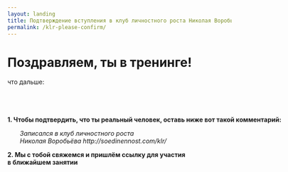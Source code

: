 ```yaml
---
layout: landing
title: Подтверждение вступления в клуб личностного роста Николая Воробьёва
permalink: /klr-please-confirm/
---
```


<div class="section" id="pricing">
  <div class="container">
    <h1 class="text-center">Поздравляем, ты в тренинге!</h1>
    <p class="lead text-muted text-center">что дальше:</p>
  </div>
  <div class="content">
    <p><b>1. Чтобы подтвердить, что ты реальный человек, оставь ниже вот такой комментарий:</b></p>
    <p style="margin-left: 2em;"><i>Записался в клуб личностного роста<br/>Николая Воробьёва http://soedinennost.com/klr/</i></p>
    <p><b>2. Мы с тобой свяжемся и пришлём ссылку для участия<br/>в ближайшем занятии</b></p>
  </div>
  <div class="content">
    <div id="vk_comments"></div>
  </div>
</div>

<style type="text/css">
.content {
  width: 700px;
  margin: 0 auto;
  padding: 40px 0 0 0;
}
</style>

<script type="text/javascript" src="//vk.com/js/api/openapi.js?115"></script>
<script type="text/javascript">
VK.init({apiId: {{ site.vk_app_id }}, onlyWidgets: true});
VK.Widgets.Comments("vk_comments", {width: 700, limit: 100, attach: "*"}, 'http://soedinennost.com/klr/');
</script>
